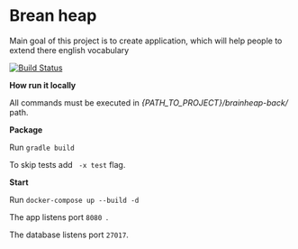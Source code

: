 # Brean heap

Main goal of this project is to create application, which will help people to extend there english vocabulary

[![Build Status](https://travis-ci.com/annazarubina/brainheap-back.svg?branch=master)](https://travis-ci.com/annazarubina/brainheap-back)

**How run it locally**

All commands must be executed in _{PATH_TO_PROJECT}/brainheap-back/_  path.

**Package**

Run `gradle build`

To skip tests add ` -x test` flag.

**Start**

Run `docker-compose up --build -d`

The app listens port `8080 `.

The database listens port `27017`.

